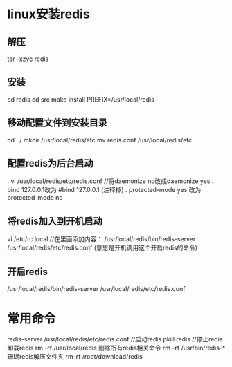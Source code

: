 # linux安装redis
## 解压 
tar -xzvc redis
## 安装
cd redis
cd src
make install PREFIX=/usr/local/redis
## 移动配置文件到安装目录
cd ../
mkdir /usr/local/redis/etc
mv redis.conf /usr/local/redis/etc
## 配置redis为后台启动
. vi /usr/local/redis/etc/redis.conf //将daemonize no改成daemonize yes
. bind 127.0.0.1改为 #bind 127.0.0.1  (注释掉)
. protected-mode yes 改为 protected-mode no
## 将redis加入到开机启动
vi /etc/rc.local  //在里面添加内容：
/usr/local/redis/bin/redis-server /usr/local/redis/etc/redis.conf  (意思是开机调用这个开启redis的命令)
## 开启redis
/usr/local/redis/bin/redis-server /usr/local/redis/etc/redis.conf

# 常用命令
redis-server /usr/local/redis/etc/redis.conf    //启动redis
pkill redis  //停止redis
卸载redis  rm -rf /usr/local/redis  删除所有redis相关命令  rm -rf /usr/bin/redis-*
珊瑚redis解压文件夹 rm-rf /root/download/redis
